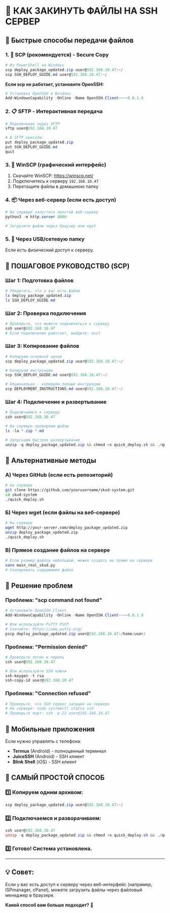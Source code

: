 # 📁 КАК ЗАКИНУТЬ ФАЙЛЫ НА SSH СЕРВЕР

## 🎯 Быстрые способы передачи файлов

### 1. 🚀 **SCP (рекомендуется) - Secure Copy**

```powershell
# Из PowerShell на Windows
scp deploy_package_updated.zip user@192.168.10.47:~/
scp SSH_DEPLOY_GUIDE.md user@192.168.10.47:~/
```

**Если scp не работает, установите OpenSSH:**
```powershell
# Установка OpenSSH в Windows
Add-WindowsCapability -Online -Name OpenSSH.Client~~~~0.0.1.0
```

### 2. 📋 **SFTP - Интерактивная передача**

```powershell
# Подключение через SFTP
sftp user@192.168.10.47

# В SFTP консоли:
put deploy_package_updated.zip
put SSH_DEPLOY_GUIDE.md
quit
```

### 3. 🔗 **WinSCP (графический интерфейс)**

1. Скачайте WinSCP: https://winscp.net/
2. Подключитесь к серверу `192.168.10.47`
3. Перетащите файлы в домашнюю папку

### 4. 📦 **Через веб-сервер (если есть доступ)**

```powershell
# На сервере запустите простой веб-сервер
python3 -m http.server 8000

# Загрузите файлы через браузер или wget
```

### 5. 💾 **Через USB/сетевую папку**

Если есть физический доступ к серверу.

## 🎯 **ПОШАГОВОЕ РУКОВОДСТВО (SCP)**

### Шаг 1: Подготовка файлов

```powershell
# Убедитесь, что у вас есть файлы
ls deploy_package_updated.zip
ls SSH_DEPLOY_GUIDE.md
```

### Шаг 2: Проверка подключения

```powershell
# Проверьте, что можете подключиться к серверу
ssh user@192.168.10.47
# Если подключение работает, выйдите: exit
```

### Шаг 3: Копирование файлов

```powershell
# Копируем основной архив
scp deploy_package_updated.zip user@192.168.10.47:~/

# Копируем инструкции
scp SSH_DEPLOY_GUIDE.md user@192.168.10.47:~/

# Опционально - копируем полные инструкции
scp DEPLOYMENT_INSTRUCTIONS.md user@192.168.10.47:~/
```

### Шаг 4: Подключение и развертывание

```powershell
# Подключаемся к серверу
ssh user@192.168.10.47

# На сервере проверяем файлы
ls -la *.zip *.md

# Запускаем быстрое развертывание
unzip -q deploy_package_updated.zip && chmod +x quick_deploy.sh && ./quick_deploy.sh
```

## 🔧 **Альтернативные методы**

### А) **Через GitHub (если есть репозиторий)**

```bash
# На сервере
git clone https://github.com/yourusername/skud-system.git
cd skud-system
./quick_deploy.sh
```

### Б) **Через wget (если файлы на веб-сервере)**

```bash
# На сервере
wget http://your-server.com/deploy_package_updated.zip
unzip deploy_package_updated.zip
./quick_deploy.sh
```

### В) **Прямое создание файлов на сервере**

```bash
# Если размер файлов небольшой, можно создать их прямо на сервере
nano main_real_skud.py
# Скопировать содержимое файла
```

## 🚨 **Решение проблем**

### Проблема: "scp command not found"

```powershell
# Установите OpenSSH Client
Add-WindowsCapability -Online -Name OpenSSH.Client~~~~0.0.1.0

# Или используйте PuTTY PSCP
# Скачайте: https://www.putty.org/
pscp deploy_package_updated.zip user@192.168.10.47:/home/user/
```

### Проблема: "Permission denied"

```powershell
# Проверьте логин и пароль
ssh user@192.168.10.47

# Или используйте SSH ключи
ssh-keygen -t rsa
ssh-copy-id user@192.168.10.47
```

### Проблема: "Connection refused"

```powershell
# Проверьте, что SSH сервис запущен на сервере
# На сервере: sudo systemctl status ssh
# Проверьте порт: ssh -p 22 user@192.168.10.47
```

## 📱 **Мобильные приложения**

Если нужно управлять с телефона:
- **Termux** (Android) - полноценный терминал
- **JuiceSSH** (Android) - SSH клиент
- **Blink Shell** (iOS) - SSH клиент

## 🎯 **САМЫЙ ПРОСТОЙ СПОСОБ**

### 1️⃣ Копируем одним архивом:

```powershell
scp deploy_package_updated.zip user@192.168.10.47:~/
```

### 2️⃣ Подключаемся и разворачиваем:

```powershell
ssh user@192.168.10.47
unzip -q deploy_package_updated.zip && chmod +x quick_deploy.sh && ./quick_deploy.sh
```

### 3️⃣ Готово! Система установлена.

---

## 💡 **Совет:**

Если у вас есть доступ к серверу через веб-интерфейс (например, ISPmanager, cPanel), можете загрузить файлы через файловый менеджер в браузере.

**Какой способ вам больше подходит?** 🤔